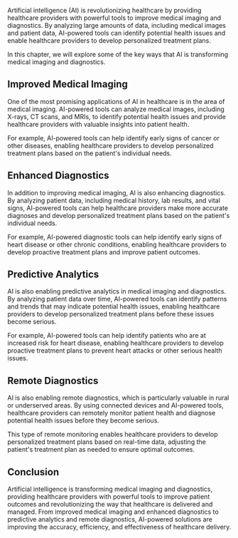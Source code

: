 
Artificial intelligence (AI) is revolutionizing healthcare by providing healthcare providers with powerful tools to improve medical imaging and diagnostics. By analyzing large amounts of data, including medical images and patient data, AI-powered tools can identify potential health issues and enable healthcare providers to develop personalized treatment plans.

In this chapter, we will explore some of the key ways that AI is transforming medical imaging and diagnostics.

Improved Medical Imaging
------------------------

One of the most promising applications of AI in healthcare is in the area of medical imaging. AI-powered tools can analyze medical images, including X-rays, CT scans, and MRIs, to identify potential health issues and provide healthcare providers with valuable insights into patient health.

For example, AI-powered tools can help identify early signs of cancer or other diseases, enabling healthcare providers to develop personalized treatment plans based on the patient's individual needs.

Enhanced Diagnostics
--------------------

In addition to improving medical imaging, AI is also enhancing diagnostics. By analyzing patient data, including medical history, lab results, and vital signs, AI-powered tools can help healthcare providers make more accurate diagnoses and develop personalized treatment plans based on the patient's individual needs.

For example, AI-powered diagnostic tools can help identify early signs of heart disease or other chronic conditions, enabling healthcare providers to develop proactive treatment plans and improve patient outcomes.

Predictive Analytics
--------------------

AI is also enabling predictive analytics in medical imaging and diagnostics. By analyzing patient data over time, AI-powered tools can identify patterns and trends that may indicate potential health issues, enabling healthcare providers to develop personalized treatment plans before these issues become serious.

For example, AI-powered tools can help identify patients who are at increased risk for heart disease, enabling healthcare providers to develop proactive treatment plans to prevent heart attacks or other serious health issues.

Remote Diagnostics
------------------

AI is also enabling remote diagnostics, which is particularly valuable in rural or underserved areas. By using connected devices and AI-powered tools, healthcare providers can remotely monitor patient health and diagnose potential health issues before they become serious.

This type of remote monitoring enables healthcare providers to develop personalized treatment plans based on real-time data, adjusting the patient's treatment plan as needed to ensure optimal outcomes.

Conclusion
----------

Artificial intelligence is transforming medical imaging and diagnostics, providing healthcare providers with powerful tools to improve patient outcomes and revolutionizing the way that healthcare is delivered and managed. From improved medical imaging and enhanced diagnostics to predictive analytics and remote diagnostics, AI-powered solutions are improving the accuracy, efficiency, and effectiveness of healthcare delivery.
